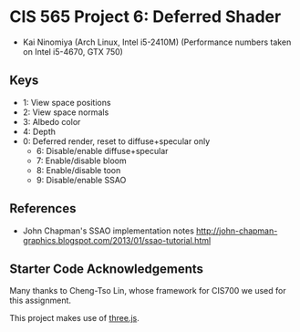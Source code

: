 CIS 565 Project 6: Deferred Shader
==================================

* Kai Ninomiya (Arch Linux, Intel i5-2410M)
    (Performance numbers taken on Intel i5-4670, GTX 750)


Keys
----

* 1: View space positions
* 2: View space normals
* 3: Albedo color
* 4: Depth
* 0: Deferred render, reset to diffuse+specular only
  * 6: Disable/enable diffuse+specular
  * 7: Enable/disable bloom
  * 8: Enable/disable toon
  * 9: Disable/enable SSAO


References
----------

* John Chapman's SSAO implementation notes
    http://john-chapman-graphics.blogspot.com/2013/01/ssao-tutorial.html


Starter Code Acknowledgements
-----------------------------

Many thanks to Cheng-Tso Lin, whose framework for CIS700 we used for this
assignment.

This project makes use of [three.js](http://www.threejs.org).
